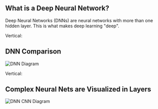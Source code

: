## What is a Deep Neural Network?

Deep Neural Networks (DNNs) are neural networks with more than one hidden layer. This is what makes deep learning "deep".

Vertical:

## DNN Comparison

![DNN Diagram](https://cdn-images-1.medium.com/max/1600/1*5egrX--WuyrLA7gBEXdg5A.png)

Vertical:

## Complex Neural Nets are Visualized in Layers

![DNN CNN Diagram](https://cdn-images-1.medium.com/max/1600/0*JIa4PbbfSFqNedPW.jpg)
